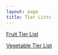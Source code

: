 ```yaml
---
layout: page
title: Tier Lists
---
```


[Fruit Tier List](https://user-images.githubusercontent.com/47118509/73694619-47f82800-468d-11ea-8923-093e234059e3.png)

[Vegetable Tier List](https://user-images.githubusercontent.com/47118509/75479089-d6419000-5953-11ea-83d6-7515c812d464.png)
